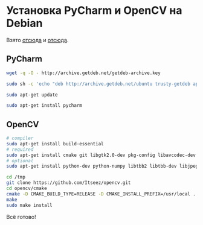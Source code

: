 Установка PyCharm и OpenCV на Debian
============================
Взято [отсюда](http://thelinuxfaq.com/296-how-to-install-pycharm-on-ubuntu-14-04-debian-7-linux-mint-17) и [отсюда](http://docs.opencv.org/doc/tutorials/introduction/linux_install/linux_install.html).

PyCharm
--------------
``` bash
wget -q -O - http://archive.getdeb.net/getdeb-archive.key

sudo sh -c 'echo "deb http://archive.getdeb.net/ubuntu trusty-getdeb apps" >> /etc/apt/sources.list.d/getdeb.list'

sudo apt-get update

sudo apt-get install pycharm
```

OpenCV
--------------
``` bash
# compiler
sudo apt-get install build-essential
# required
sudo apt-get install cmake git libgtk2.0-dev pkg-config libavcodec-dev libavformat-dev libswscale-dev libgtk2.0-dev
# optional
sudo apt-get install python-dev python-numpy libtbb2 libtbb-dev libjpeg-dev libpng-dev libjasper-dev libdc1394-22-dev

cd /tmp
git clone https://github.com/Itseez/opencv.git
cd opencv/cmake
cmake -D CMAKE_BUILD_TYPE=RELEASE -D CMAKE_INSTALL_PREFIX=/usr/local ..
make
sudo make install
```



Всё готово!
